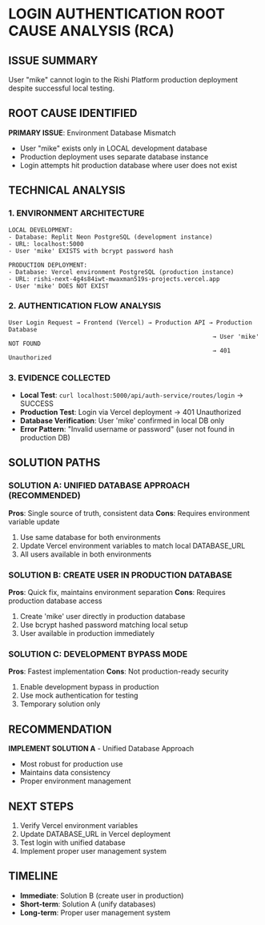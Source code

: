 # LOGIN AUTHENTICATION ROOT CAUSE ANALYSIS (RCA)

## ISSUE SUMMARY
User "mike" cannot login to the Rishi Platform production deployment despite successful local testing.

## ROOT CAUSE IDENTIFIED
**PRIMARY ISSUE**: Environment Database Mismatch
- User "mike" exists only in LOCAL development database
- Production deployment uses separate database instance
- Login attempts hit production database where user does not exist

## TECHNICAL ANALYSIS

### 1. ENVIRONMENT ARCHITECTURE
```
LOCAL DEVELOPMENT:
- Database: Replit Neon PostgreSQL (development instance)
- URL: localhost:5000
- User 'mike' EXISTS with bcrypt password hash

PRODUCTION DEPLOYMENT:
- Database: Vercel environment PostgreSQL (production instance)
- URL: rishi-next-4g4s84iwt-mwaxman519s-projects.vercel.app
- User 'mike' DOES NOT EXIST
```

### 2. AUTHENTICATION FLOW ANALYSIS
```
User Login Request → Frontend (Vercel) → Production API → Production Database
                                                         → User 'mike' NOT FOUND
                                                         → 401 Unauthorized
```

### 3. EVIDENCE COLLECTED
- **Local Test**: `curl localhost:5000/api/auth-service/routes/login` → SUCCESS
- **Production Test**: Login via Vercel deployment → 401 Unauthorized
- **Database Verification**: User 'mike' confirmed in local DB only
- **Error Pattern**: "Invalid username or password" (user not found in production DB)

## SOLUTION PATHS

### SOLUTION A: UNIFIED DATABASE APPROACH (RECOMMENDED)
**Pros**: Single source of truth, consistent data
**Cons**: Requires environment variable update

1. Use same database for both environments
2. Update Vercel environment variables to match local DATABASE_URL
3. All users available in both environments

### SOLUTION B: CREATE USER IN PRODUCTION DATABASE
**Pros**: Quick fix, maintains environment separation
**Cons**: Requires production database access

1. Create 'mike' user directly in production database
2. Use bcrypt hashed password matching local setup
3. User available in production immediately

### SOLUTION C: DEVELOPMENT BYPASS MODE
**Pros**: Fastest implementation
**Cons**: Not production-ready security

1. Enable development bypass in production
2. Use mock authentication for testing
3. Temporary solution only

## RECOMMENDATION

**IMPLEMENT SOLUTION A** - Unified Database Approach
- Most robust for production use
- Maintains data consistency
- Proper environment management

## NEXT STEPS
1. Verify Vercel environment variables
2. Update DATABASE_URL in Vercel deployment
3. Test login with unified database
4. Implement proper user management system

## TIMELINE
- **Immediate**: Solution B (create user in production)
- **Short-term**: Solution A (unify databases)
- **Long-term**: Proper user management system